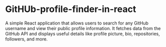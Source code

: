 # GitHUb-profile-finder-in-react
A simple React application that allows users to search for any GitHub username and view their public profile information. It fetches data from the GitHub API and displays useful details like profile picture, bio, repositories, followers, and more.
